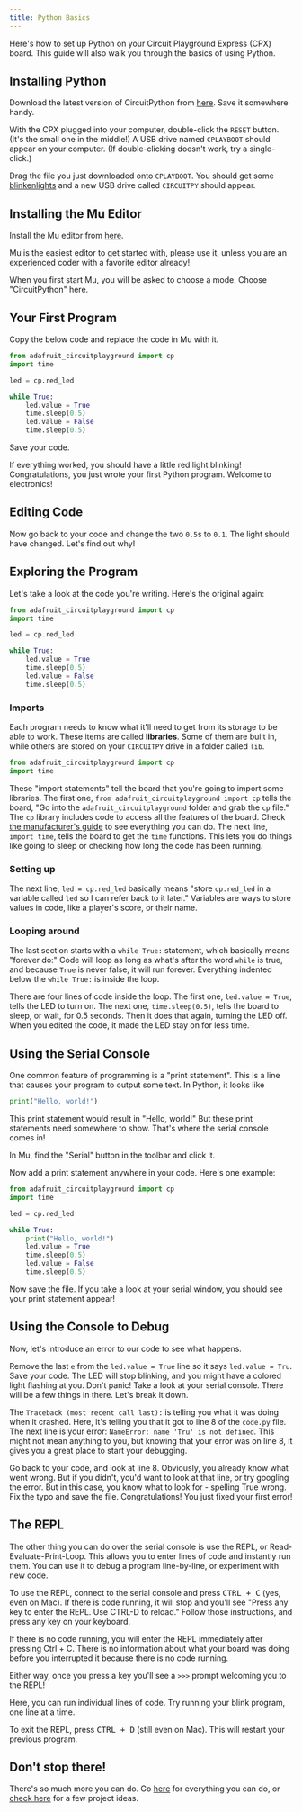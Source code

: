 ```yaml
---
title: Python Basics
---
```


Here's how to set up Python on your Circuit Playground Express (CPX) board. This guide will also walk you through the basics of using Python.

## Installing Python
Download the latest version of CircuitPython from [here](https://circuitpython.org/board/circuitplayground_express/). Save it somewhere handy.

With the CPX plugged into your computer, double-click the `RESET` button. (It's the small one in the middle!) A USB drive named `CPLAYBOOT` should appear on your computer. (If double-clicking doesn't work, try a single-click.)

Drag the file you just downloaded onto `CPLAYBOOT`. You should get some [blinkenlights](https://en.wikipedia.org/wiki/Blinkenlights) and a new USB drive called `CIRCUITPY` should appear.

## Installing the Mu Editor
Install the Mu editor from [here](https://github.com/mu-editor/mu/releases/tag/1.1.0-alpha.2).

Mu is the easiest editor to get started with, please use it, unless you are an experienced coder with a favorite editor already!

When you first start Mu, you will be asked to choose a mode. Choose "CircuitPython" here.

## Your First Program
Copy the below code and replace the code in Mu with it.
```py
from adafruit_circuitplayground import cp
import time

led = cp.red_led

while True:
    led.value = True
    time.sleep(0.5)
    led.value = False
    time.sleep(0.5)
```
Save your code.

If everything worked, you should have a little red light blinking! Congratulations, you just wrote your first Python program. Welcome to electronics!

## Editing Code
Now go back to your code and change the two `0.5`s to `0.1`. The light should have changed. Let's find out why!

## Exploring the Program
Let's take a look at the code you're writing. Here's the original again:
```py
from adafruit_circuitplayground import cp
import time

led = cp.red_led

while True:
    led.value = True
    time.sleep(0.5)
    led.value = False
    time.sleep(0.5)
```
### Imports
Each program needs to know what it'll need to get from its storage to be able to work. These items are called **libraries**. Some of them are built in, while others are stored on your `CIRCUITPY` drive in a folder called `lib`. 

```py
from adafruit_circuitplayground import cp
import time
```
These "import statements" tell the board that you're going to import some libraries. The first one, `from adafruit_circuitplayground import cp` tells the board, "Go into the `adafruit_circuitplayground` folder and grab the `cp` file." The `cp` library includes code to access all the features of the board. Check [the manufacturer's guide](https://learn.adafruit.com/circuitpython-made-easy-on-circuit-playground-express/circuit-playground-express-library) to see everything you can do. The next line, `import time`, tells the board to get the `time` functions. This lets you do things like going to sleep or checking how long the code has been running.

### Setting up
The next line, `led = cp.red_led` basically means "store `cp.red_led` in a variable called `led` so I can refer back to it later." Variables are ways to store values in code, like a player's score, or their name.

### Looping around
The last section starts with a `while True:` statement, which basically means "forever do:" Code will loop as long as what's after the word `while` is true, and because `True` is never false, it will run forever. Everything indented below the `while True:` is inside the loop.

There are four lines of code inside the loop. The first one, `led.value = True`, tells the LED to turn on. The next one, `time.sleep(0.5)`, tells the board to sleep, or wait, for 0.5 seconds. Then it does that again, turning the LED off. When you edited the code, it made the LED stay on for less time.

## Using the Serial Console
One common feature of programming is a "print statement". This is a line that causes your program to output some text. In Python, it looks like
```py
print("Hello, world!")
```
This print statement would result in "Hello, world!" But these print statements need somewhere to show. That's where the serial console comes in!

In Mu, find the "Serial" button in the toolbar and click it. 

Now add a print statement anywhere in your code. Here's one example:
```py
from adafruit_circuitplayground import cp
import time

led = cp.red_led

while True:
    print("Hello, world!")
    led.value = True
    time.sleep(0.5)
    led.value = False
    time.sleep(0.5)
```
Now save the file. If you take a look at your serial window, you should see your print statement appear!

## Using the Console to Debug
Now, let's introduce an error to our code to see what happens.

Remove the last `e` from the `led.value = True` line so it says `led.value = Tru`. Save your code. The LED will stop blinking, and you might have a colored light flashing at you. Don't panic! Take a look at your serial console. There will be a few things in there. Let's break it down.

The `Traceback (most recent call last):` is telling you what it was doing when it crashed. Here, it's telling you that it got to line 8 of the `code.py` file. The next line is your error: `NameError: name 'Tru' is not defined`. This might not mean anything to you, but knowing that your error was on line 8, it gives you a great place to start your debugging. 

Go back to your code, and look at line 8. Obviously, you already know what went wrong. But if you didn't, you'd want to look at that line, or try googling the error. But in this case, you know what to look for - spelling True wrong. Fix the typo and save the file. Congratulations! You just fixed your first error! 

## The REPL
The other thing you can do over the serial console is use the REPL, or Read-Evaluate-Print-Loop. This allows you to enter lines of code and instantly run them. You can use it to debug a program line-by-line, or experiment with new code.

To use the REPL, connect to the serial console and press <kbd>CTRL + C</kbd> (yes, even on Mac). If there is code running, it will stop and you'll see "Press any key to enter the REPL. Use CTRL-D to reload." Follow those instructions, and press any key on your keyboard.

If there is no code running, you will enter the REPL immediately after pressing Ctrl + C. There is no information about what your board was doing before you interrupted it because there is no code running.

Either way, once you press a key you'll see a `>>>` prompt welcoming you to the REPL!

Here, you can run individual lines of code. Try running your blink program, one line at a time.

To exit the REPL, press <kbd>CTRL + D</kbd> (still even on Mac). This will restart your previous program.

## Don't stop there!
There's so much more you can do. Go [here](https://learn.adafruit.com/circuitpython-made-easy-on-circuit-playground-express/circuit-playground-express-library) for everything you can do, or [check here](https://learn.adafruit.com/category/express) for a few project ideas.
